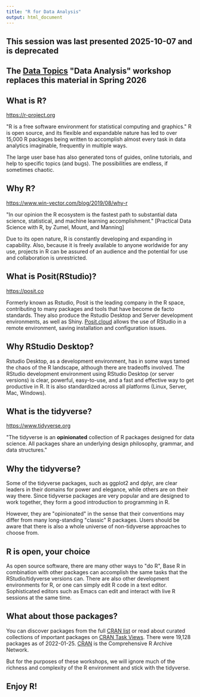 ```yaml
---
title: "R for Data Analysis"
output: html_document
---
```

## This session was last presented 2025-10-07 and is deprecated

## The [Data Topics](https://ryanwomack.com/data_topics/) "Data Analysis" workshop replaces this material in Spring 2026

## What is R?
<https://r-project.org>

"R is a free software environment for statistical computing and graphics."
R is open source, and its flexible and expandable nature has led to over 15,000 R packages being written to accomplish almost every task in data analytics imaginable, frequently in multiple ways.

The large user base has also generated tons of guides, online tutorials, and help to specific topics (and bugs).  The possibilities are endless, if sometimes chaotic.

## Why R?
<https://www.win-vector.com/blog/2019/08/why-r>

"In our opinion the R ecosystem is the fastest path to substantial data science, statistical, and machine learning accomplishment."
[Practical Data Science with R, by Zumel, Mount, and Manning]

Due to its open nature, R is constantly developing and expanding in capability.  Also, because it is freely available to anyone worldwide for any use, projects in R can be assured of an audience and the potential for use and collaboration is unrestricted.

## What is Posit(RStudio)?
<https://posit.co>

Formerly known as Rstudio, Posit is the leading company in the R space, contributing to many packages and tools that have become de facto standards.  They also produce the Rstudio Desktop and Server development environments, as well as Shiny. [Posit.cloud](https://posit.co/cloud) allows the use of RStudio in a remote environment, saving installation and configuration issues.

## Why RStudio Desktop?

Rstudio Desktop, as a development environment, has in some ways tamed the chaos of the R landscape, although there are tradeoffs involved.  The RStudio development environment using RStudio Desktop (or server versions) is clear, powerful, easy-to-use, and a fast and effective way to get productive in R.  It is also standardized across all platforms (Linux, Server, Mac, Windows).

## What is the tidyverse?
<https://www.tidyverse.org>

"The tidyverse is an **opinionated** collection of R packages designed for data science. All packages share an underlying design philosophy, grammar, and data structures."

## Why the tidyverse?

Some of the tidyverse packages, such as ggplot2 and dplyr, are clear leaders in their domains for power and elegance, while others are on their way there.  Since tidyverse packages are very popular and are designed to work together, they form a good introduction to programming in R.  

However, they are "opinionated" in the sense that their conventions may differ from many long-standing "classic" R packages.  Users should be aware that there is also a whole universe of non-tidyverse approaches to choose from.

## R is open, your choice

As open source software, there are many other ways to "do R",  Base R in combination with other packages can accomplish the same tasks that the RStudio/tidyverse versions can.  There are also other development environments for R, or one can simply edit R code in a text editor.  Sophisticated editors such as Emacs can edit and interact with live R sessions at the same time.

## What about those packages?

You can discover packages from the full [CRAN list](https://cran.r-project.org/web/packages/available_packages_by_name.html) or read about curated collections of important packages on [CRAN Task Views](https://cran.r-project.org/web/views/).  There were 19,128 packages as of 2022-01-25.  [CRAN](https://cran.r-project.org) is the Comprehensive R Archive Network.

But for the purposes of these workshops, we will ignore much of the richness and complexity of the R environment and stick with the tidyverse.
  
## Enjoy R!
